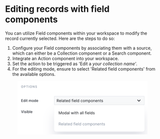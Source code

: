# Editing records with field components

You can utilize Field components within your workspace to modify the record currently selected. Here are the steps to do so:

1. Configure your Field components by associating them with a source, which can either be a Collection component or a Search component.
2. Integrate an Action component into your workspace.
3. Set the action to be triggered as 'Edit a _your collection name_'.
4. For the editing mode, ensure to select 'Related field components' from the available options.

<figure><img src="../../.gitbook/assets/image (1) (1) (1).png" alt=""><figcaption></figcaption></figure>

